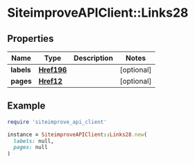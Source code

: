 # SiteimproveAPIClient::Links28

## Properties

| Name | Type | Description | Notes |
| ---- | ---- | ----------- | ----- |
| **labels** | [**Href196**](Href196.md) |  | [optional] |
| **pages** | [**Href12**](Href12.md) |  | [optional] |

## Example

```ruby
require 'siteimprove_api_client'

instance = SiteimproveAPIClient::Links28.new(
  labels: null,
  pages: null
)
```

